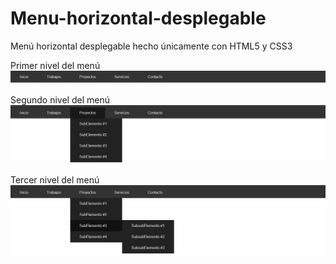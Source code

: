 # Menu-horizontal-desplegable
Menú horizontal desplegable hecho únicamente con HTML5 y CSS3

Primer nivel del menú
![Menu1.png](/img/Menu1.png)

Segundo nivel del menú
![Menu2.png](/img/Menu2.png)

Tercer nivel del menú
![Menu3.png](/img/Menu3.png)
